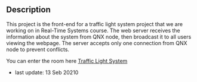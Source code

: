 ## Description

This project is the front-end for a traffic light system project that we are working on in Real-Time Systems course. The web server receives the information about the system from QNX node, then broadcast it to all users viewing the webpage. The server accepts only one connection from QNX node to prevent conflicts.

You can enter the room here [Traffic Light System](https://alabbad.dev/traffic-light-system/)

- last update: 13 Seb 20210